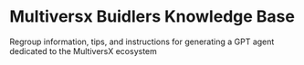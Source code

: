# Multiversx Buidlers Knowledge Base
Regroup information, tips, and instructions for generating a GPT agent dedicated to the MultiversX ecosystem
